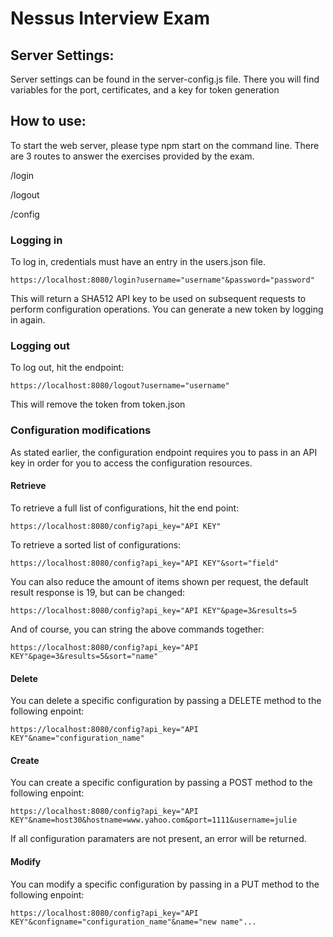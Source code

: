 # Nessus Interview Exam
## Server Settings:

Server settings can be found in the server-config.js file. There you will find variables for the port, certificates, and a key for token
generation

## How to use:
To start the web server, please type npm start on the command line. There are 3 routes to answer the exercises provided by the exam.

/login

/logout

/config

### Logging in
To log in, credentials must have an entry in the users.json file.

`https://localhost:8080/login?username="username"&password="password"`

This will return a SHA512 API key to be used on subsequent requests to perform configuration operations. You can generate a new token by
logging in again. 

### Logging out
To log out, hit the endpoint:

`https://localhost:8080/logout?username="username"`

This will remove the token from token.json

### Configuration modifications
As stated earlier, the configuration endpoint requires you to pass in an API key in order for you to access the configuration resources.

#### Retrieve
To retrieve a full list of configurations, hit the end point: 

`https://localhost:8080/config?api_key="API KEY"`

To retrieve a sorted list of configurations:

`https://localhost:8080/config?api_key="API KEY"&sort="field"`

You can also reduce the amount of items shown per request, the default result response is 19, but can be changed:

`https://localhost:8080/config?api_key="API KEY"&page=3&results=5`

And of course, you can string the above commands together:

`https://localhost:8080/config?api_key="API KEY"&page=3&results=5&sort="name"`

#### Delete
You can delete a specific configuration by passing a DELETE method to the following enpoint:

`https://localhost:8080/config?api_key="API KEY"&name="configuration_name"`

#### Create
You can create a specific configuration by passing a POST method to the following enpoint:

`https://localhost:8080/config?api_key="API KEY"&name=host30&hostname=www.yahoo.com&port=1111&username=julie`

If all configuration paramaters are not present, an error will be returned.

#### Modify
You can modify a specific configuration by passing in a PUT method to the following enpoint:

`https://localhost:8080/config?api_key="API KEY"&configname="configuration_name"&name="new name"...`
